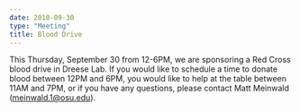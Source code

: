 ```yaml
---
date: 2010-09-30
type: "Meeting"
title: Blood Drive
---
```

This Thursday, September 30 from 12-6PM, we are sponsoring a Red Cross blood drive in Dreese Lab.  If you would like to schedule a time to donate blood between 12PM and 6PM, you would like to help at the table between 11AM and 7PM, or if you have any questions, please contact Matt Meinwald (meinwald.1@osu.edu).
